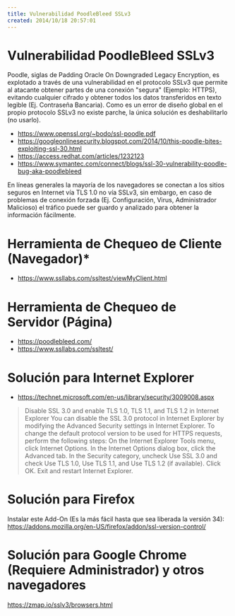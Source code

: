 ```yaml
---
title: Vulnerabilidad PoodleBleed SSLv3
created: 2014/10/18 20:57:01
---
```


# Vulnerabilidad PoodleBleed SSLv3

Poodle, siglas de Padding Oracle On Downgraded Legacy Encryption, es explotado a través de una vulnerabilidad en el protocolo SSLv3 que permite al atacante obtener partes de una conexión "segura" (Ejemplo: HTTPS), evitando cualquier cifrado y obtener todos los datos transferidos en texto legible (Ej. Contraseña Bancaria). Como es un error de diseño global en el propio protocolo SSLv3 no existe parche, la única solución es deshabilitarlo (no usarlo). 

  * <https://www.openssl.org/~bodo/ssl-poodle.pdf>
  * <https://googleonlinesecurity.blogspot.com/2014/10/this-poodle-bites-exploiting-ssl-30.html>
  * <https://access.redhat.com/articles/1232123> 
  * <https://www.symantec.com/connect/blogs/ssl-30-vulnerability-poodle-bug-aka-poodlebleed>

En líneas generales la mayoría de los navegadores se conectan a los sitios seguros en Internet vía TLS 1.0 no vía SSLv3, sin embargo, en caso de problemas de conexión forzada (Ej. Configuración, Virus, Administrador Malicioso) el tráfico puede ser guardo y analizado para obtener la información fácilmente. 

# Herramienta de Chequeo de Cliente (Navegador)*

  * <https://www.ssllabs.com/ssltest/viewMyClient.html> 

# Herramienta de Chequeo de Servidor (Página)

  * <https://poodlebleed.com/> 
  * <https://www.ssllabs.com/ssltest/> 

# Solución para Internet Explorer

  * <https://technet.microsoft.com/en-us/library/security/3009008.aspx>

> Disable SSL 3.0 and enable TLS 1.0, TLS 1.1, and TLS 1.2 in Internet Explorer You can disable the SSL 3.0 protocol in Internet Explorer by modifying the Advanced Security settings in Internet Explorer. To change the default protocol version to be used for HTTPS requests, perform the following steps: On the Internet Explorer Tools menu, click Internet Options. In the Internet Options dialog box, click the Advanced tab. In the Security category, uncheck Use SSL 3.0 and check Use TLS 1.0, Use TLS 1.1, and Use TLS 1.2 (if available). Click OK. Exit and restart Internet Explorer.

# Solución para Firefox

Instalar este Add-On (Es la más fácil hasta que sea liberada la versión 34): <https://addons.mozilla.org/en-US/firefox/addon/ssl-version-control/>

# Solución para Google Chrome (Requiere Administrador) y otros navegadores

<https://zmap.io/sslv3/browsers.html>

